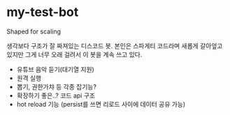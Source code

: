 # my-test-bot
Shaped for scaling

생각보다 구조가 잘 짜져있는 디스코드 봇.
본인은 스파게티 코드라며 새롭게 갈아엎고 있지만 그게 너무 오래
걸려서 이 봇을 계속 쓰고 있다.

- 유튜브 음악 듣기(대기열 지원)
- 원격 실행
- 뽑기, 권한가챠 등 각종 잡기능?
- 확장하기 좋은..? 코드 api 구조
- hot reload 기능
  (persist를 쓰면 리로드 사이에 데이터 공유 가능)
